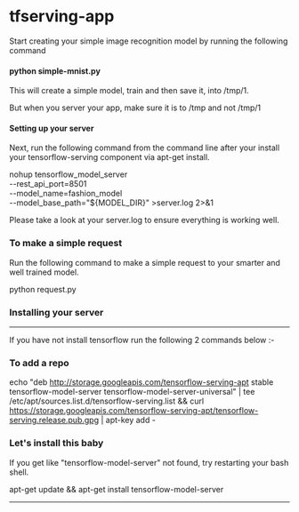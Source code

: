 # tfserving-app

Start creating your simple image recognition model by running the following command 

#### python simple-mnist.py

This will create a simple model, train and then save it, into /tmp/1. 

But when you server your app, make sure it is to /tmp and not /tmp/1


#### Setting up your server

Next, run the following command from the command line after your install your tensorflow-serving component via apt-get install.


 nohup tensorflow_model_server \
  --rest_api_port=8501 \
  --model_name=fashion_model \
  --model_base_path="${MODEL_DIR}" >server.log 2>&1

 Please take a look at your server.log to ensure everything is working well. 

### To make a simple request

Run the following command to make a simple request to your smarter and well trained model. 

python request.py


### Installing your server 

 --------------------------------------------------------------------------

If you have not install tensorflow run the following 2 commands below :- 

### To add a repo 

echo "deb http://storage.googleapis.com/tensorflow-serving-apt stable tensorflow-model-server tensorflow-model-server-universal" | tee /etc/apt/sources.list.d/tensorflow-serving.list && curl https://storage.googleapis.com/tensorflow-serving-apt/tensorflow-serving.release.pub.gpg | apt-key add -


### Let's install this baby

If you get like "tensorflow-model-server" not found, try restarting your bash shell. 

apt-get update && apt-get install tensorflow-model-server

--------------------------------------------------------------------------
